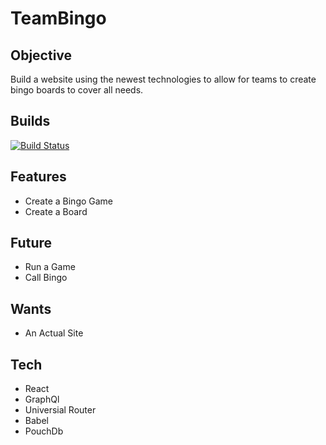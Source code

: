 # TeamBingo
## Objective
Build a website using the newest technologies to allow for teams to create bingo boards to cover all needs.

## Builds
[![Build Status](https://travis-ci.org/HappyBandit/TeamBingo.svg?branch=master)](https://travis-ci.org/HappyBandit/TeamBingo)

## Features
* Create a Bingo Game
* Create a Board

## Future
* Run a Game
* Call Bingo

## Wants
* An Actual Site

## Tech
* React
* GraphQl
* Universial Router
* Babel
* PouchDb
